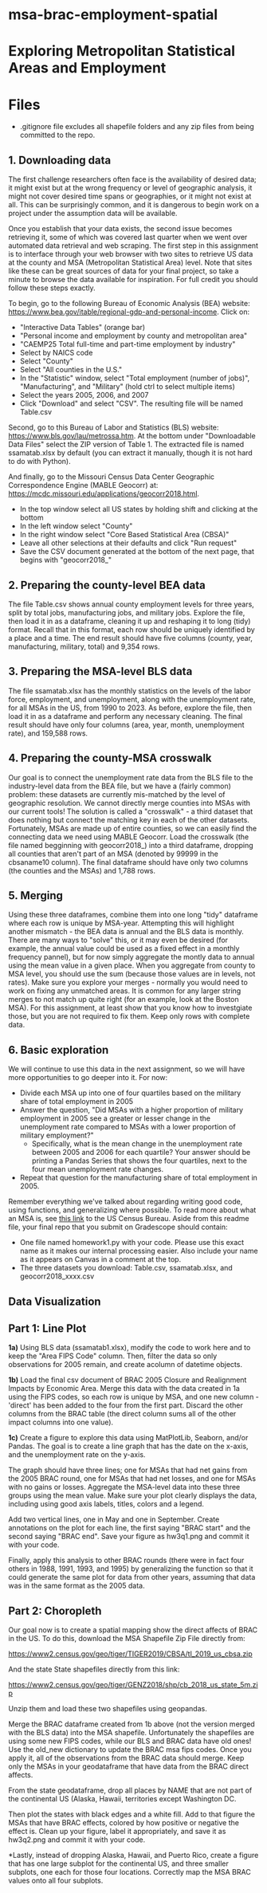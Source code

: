 # msa-brac-employment-spatial
# Exploring Metropolitan Statistical Areas and Employment

# Files
- .gitignore file excludes all shapefile folders and any zip files from being committed to the repo. 

## 1. Downloading data
The first challenge researchers often face is the availability of desired data; it might exist but at the wrong frequency or level of geographic analysis, it might not cover desired time spans or geographies, or it might not exist at all. This can be surprisingly common, and it is dangerous to begin work on a project under the assumption data will be available.

Once you establish that your data exists, the second issue becomes retrieving it, some of which was covered last quarter when we went over automated data retrieval and web scraping. The first step in this assignment is to interface through your web browser with two sites to retrieve US data at the county and MSA (Metropolitan Statistical Area) level. Note that sites like these can be great sources of data for your final project, so take a minute to browse the data available for inspiration. For full credit you should follow these steps exactly.

To begin, go to the following Bureau of Economic Analysis (BEA) website: https://www.bea.gov/itable/regional-gdp-and-personal-income. Click on:
  * "Interactive Data Tables" (orange bar)
  * "Personal income and employment by county and metropolitan area"
  * "CAEMP25 Total full-time and part-time employment by industry"
  * Select by NAICS code
  * Select "County"
  * Select "All counties in the U.S."
  * In the "Statistic" window, select "Total employment (number of jobs)", "Manufacturing", and "Military" (hold ctrl to select multiple items)
  * Select the years 2005, 2006, and 2007
  * Click "Download" and select "CSV". The resulting file will be named Table.csv
 
Second, go to this Bureau of Labor and Statistics (BLS) website: https://www.bls.gov/lau/metrossa.htm. At the bottom under "Downloadable Data Files" select the ZIP version of Table 1. The extracted file is named ssamatab.xlsx by default (you can extract it manually, though it is not hard to do with Python).

And finally, go to the Missouri Census Data Center Geographic Correspondence Engine (MABLE Geocorr) at: https://mcdc.missouri.edu/applications/geocorr2018.html. 
  * In the top window select all US states by holding shift and clicking at the bottom
  * In the left window select "County"
  * In the right window select "Core Based Statistical Area (CBSA)"
  * Leave all other selections at their defaults and click "Run request"
  * Save the CSV document generated at the bottom of the next page, that begins with "geocorr2018_"
  
## 2. Preparing the county-level BEA data
The file Table.csv shows annual county employment levels for three years, split by total jobs, manufacturing jobs, and military jobs. Explore the file, then load it in as a dataframe, cleaning it up and reshaping it to long (tidy) format. Recall that in this format, each row should be uniquely identified by a place and a time. The end result should have five columns (county, year, manufacturing, military, total) and 9,354 rows.

## 3. Preparing the MSA-level BLS data
The file ssamatab.xlsx has the monthly statistics on the levels of the labor force, employment, and unemployment, along with the unemployment rate, for all MSAs in the US, from 1990 to 2023. As before, explore the file, then load it in as a dataframe and perform any necessary cleaning. The final result should have only four columns (area, year, month, unemployment rate), and 159,588 rows.

## 4. Preparing the county-MSA crosswalk
Our goal is to connect the unemployment rate data from the BLS file to the industry-level data from the BEA file, but we have a (fairly common) problem: these datasets are currently mis-matched by the level of geographic resolution. We cannot directly merge counties into MSAs with our current tools! The solution is called a "crosswalk" - a third dataset that does nothing but connect the matching key in each of the other datasets. Fortunately, MSAs are made up of entire counties, so we can easily find the connecting data we need using MABLE Geocorr. Load the crosswalk (the file named begginning with geocorr2018_) into a third dataframe, dropping all counties that aren't part of an MSA (denoted by 99999 in the cbsaname10 column). The final dataframe should have only two columns (the counties and the MSAs) and 1,788 rows.

## 5. Merging
Using these three dataframes, combine them into one long "tidy" dataframe where each row is unique by MSA-year. Attempting this will highlight another mismatch - the BEA data is annual and the BLS data is monthly. There are many ways to "solve" this, or it may even be desired (for example, the annual value could be used as a fixed effect in a monthly frequency pannel), but for now simply aggregate the montly data to annual using the mean value in a given place. When you aggregate from county to MSA level, you should use the sum (because those values are in levels, not rates). Make sure you explore your merges - normally you would need to work on fixing any unmatched areas. It is common for any larger string merges to not match up quite right (for an example, look at the Boston MSA). For this assignment, at least show that you know how to investgiate those, but you are not required to fix them. Keep only rows with complete data.

## 6. Basic exploration
We will continue to use this data in the next assignment, so we will have more opportunities to go deeper into it.  For now:
  * Divide each MSA up into one of four quartiles based on the military share of total employment in 2005
  * Answer the question, "Did MSAs with a higher proportion of military employment in 2005 see a greater or lesser change in the unemployment rate compared to MSAs with a lower proportion of military employment?" 
	* Specifically, what is the mean change in the unemployment rate between 2005 and 2006 for each quartile?  Your answer should be printing a Pandas Series that shows the four quartiles, next to the four mean unemployment rate changes.
  * Repeat that question for the manufacturing share of total employment in 2005.
  
Remember everything we've talked about regarding writing good code, using functions, and generalizing where possible.  To read more about what an MSA is, see [this link](https://www.census.gov/programs-surveys/metro-micro/about.html) to the US Census Bureau.  Aside from this readme file, your final repo that you submit on Gradescope should contain:
  * One file named homework1.py with your code.  Please use this exact name as it makes our internal processing easier.  Also include your name as it appears on Canvas in a comment at the top.
  * The three datasets you download: Table.csv, ssamatab.xlsx, and geocorr2018_xxxx.csv

## Data Visualization
## Part 1: Line Plot

__1a)__ Using BLS data (ssamatab1.xlsx), modify the code to work here and to keep the "Area FIPS Code" column. Then, filter the data so only observations for 2005 remain, and create acolumn of datetime objects.

__1b)__ Load the final csv document of BRAC 2005 Closure and Realignment Impacts by Economic Area. Merge this data with the data created in 1a using the FIPS codes, so each row is unique by MSA, and one new column - 'direct' has been added to the four from the first part. Discard the other columns from the BRAC table (the direct column sums all of the other impact columns into one value).

__1c)__ Create a figure to explore this data using MatPlotLib, Seaborn, and/or Pandas. The goal is to create a line graph that has the date on the x-axis, and the unemployment rate on the y-axis.

The graph should have three lines; one for MSAs that had net gains from the 2005 BRAC round, one for MSAs that had net losses, and one for MSAs with no gains or losses. Aggregate the MSA-level data into these three groups using the mean value. Make sure your plot clearly displays the data, including using good axis labels, titles, colors and a legend.  

Add two vertical lines, one in May and one in September. Create annotations on the plot for each line, the first saying "BRAC start" and the second saying "BRAC end". Save your figure as hw3q1.png and commit it with your code.

Finally, apply this analysis to other BRAC rounds (there were in fact four others in 1988, 1991, 1993, and 1995) by generalizing the function so that it could generate the same plot for data from other years, assuming that data was in the same format as the 2005 data.

## Part 2: Choropleth

Our goal now is to create a spatial mapping show the direct affects of BRAC in the US.  To do this, download the MSA Shapefile Zip File directly from:

https://www2.census.gov/geo/tiger/TIGER2019/CBSA/tl_2019_us_cbsa.zip

And the state State shapefiles directly from this link:

https://www2.census.gov/geo/tiger/GENZ2018/shp/cb_2018_us_state_5m.zip

Unzip them and load these two shapefiles using geopandas.

Merge the BRAC dataframe created from 1b above (not the version merged with the BLS data) into the MSA shapefile. Unfortunately the shapefiles are using some new FIPS codes, while our BLS and BRAC data have old ones! Use the old_new dictionary to update the BRAC msa fips codes. Once you apply it, all of the observations from the BRAC data should merge. Keep only the MSAs in your geodataframe that have data from the BRAC direct affects.

From the state geodataframe, drop all places by NAME that are not part of the continental US (Alaska, Hawaii, territories except Washington DC.

Then plot the states with black edges and a white fill. Add to that figure the MSAs that have BRAC effects, colored by how positive or negative the effect is. Clean up your figure, label it appropriately, and save it as hw3q2.png and commit it with your code.


*Lastly, instead of dropping Alaska, Hawaii, and Puerto Rico, create a figure that has one large subplot for the continental US, and three smaller subplots, one each for those four locations.  Correctly map the MSA BRAC values onto all four subplots.

